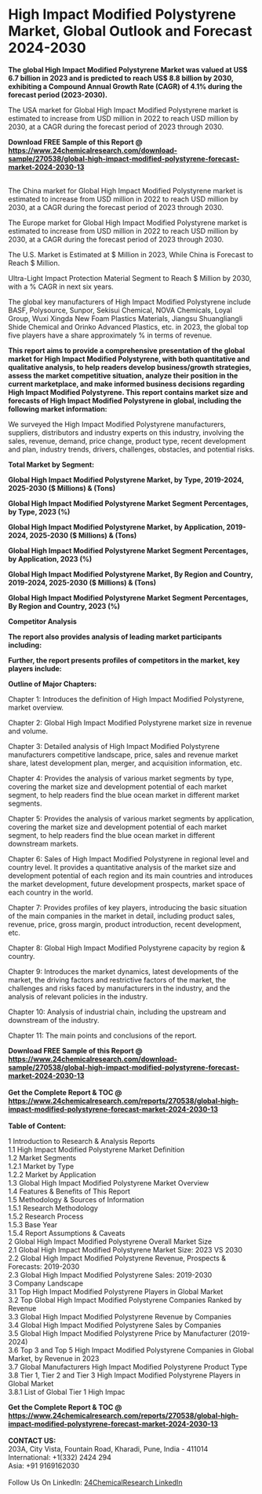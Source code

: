 <h1>High Impact Modified Polystyrene Market, Global Outlook and Forecast 2024-2030</h1><p><strong>The global High Impact Modified Polystyrene Market was valued at US$ 6.7 billion in 2023 and is predicted to reach US$ 8.8 billion by 2030, exhibiting a Compound Annual Growth Rate (CAGR) of 4.1% during the forecast period (2023-2030).</strong></p><p>
</p><p>The USA market for Global High Impact Modified Polystyrene market is estimated to increase from USD million in 2022 to reach USD million by 2030, at a CAGR during the forecast period of 2023 through 2030.</p><div><b>Download FREE Sample of this Report @ 
            <a href="https://www.24chemicalresearch.com/download-sample/270538/global-high-impact-modified-polystyrene-forecast-market-2024-2030-13">
            https://www.24chemicalresearch.com/download-sample/270538/global-high-impact-modified-polystyrene-forecast-market-2024-2030-13</a></b></div><br><p>
</p><p>The China market for Global High Impact Modified Polystyrene market is estimated to increase from USD million in 2022 to reach USD million by 2030, at a CAGR during the forecast period of 2023 through 2030.</p><p>
</p><p>The Europe market for Global High Impact Modified Polystyrene market is estimated to increase from USD million in 2022 to reach USD million by 2030, at a CAGR during the forecast period of 2023 through 2030.</p><p>
</p><p>The U.S. Market is Estimated at $ Million in 2023, While China is Forecast to Reach $ Million.</p><p>
Ultra-Light Impact Protection Material Segment to Reach $ Million by 2030, with a % CAGR in next six years.</p><p>
The global key manufacturers of High Impact Modified Polystyrene include BASF, Polysource, Sunpor, Sekisui Chemical, NOVA Chemicals, Loyal Group, Wuxi Xingda New Foam Plastics Materials, Jiangsu Shuangliangli Shide Chemical and Orinko Advanced Plastics, etc. in 2023, the global top five players have a share approximately % in terms of revenue.</p><p>
<strong>This report aims to provide a comprehensive presentation of the global market for High Impact Modified Polystyrene, with both quantitative and qualitative analysis, to help readers develop business/growth strategies, assess the market competitive situation, analyze their position in the current marketplace, and make informed business decisions regarding High Impact Modified Polystyrene. This report contains market size and forecasts of High Impact Modified Polystyrene in global, including the following market information:</strong></p><p>
</p><p>
</p><p>We surveyed the High Impact Modified Polystyrene manufacturers, suppliers, distributors and industry experts on this industry, involving the sales, revenue, demand, price change, product type, recent development and plan, industry trends, drivers, challenges, obstacles, and potential risks.</p><p>
<strong>Total Market by Segment:</strong></p><p>
<strong>Global High Impact Modified Polystyrene Market, by Type, 2019-2024, 2025-2030 ($ Millions) &amp; (Tons)</strong></p><p>
<strong>Global High Impact Modified Polystyrene Market Segment Percentages, by Type, 2023 (%)</strong></p><p>
</p><p>
<strong>Global High Impact Modified Polystyrene Market, by Application, 2019-2024, 2025-2030 ($ Millions) &amp; (Tons)</strong></p><p>
<strong>Global High Impact Modified Polystyrene Market Segment Percentages, by Application, 2023 (%)</strong></p><p>
</p><p>
<strong>Global High Impact Modified Polystyrene Market, By Region and Country, 2019-2024, 2025-2030 ($ Millions) &amp; (Tons)</strong></p><p>
<strong>Global High Impact Modified Polystyrene Market Segment Percentages, By Region and Country, 2023 (%)</strong></p><p>
</p><p>
<strong>Competitor Analysis</strong></p><p>
<strong>The report also provides analysis of leading market participants including:</strong></p><p>
</p><p>
<strong>Further, the report presents profiles of competitors in the market, key players include:</strong></p><p>
</p><p>
<strong>Outline of Major Chapters:</strong></p><p>
</p><p>Chapter 1: Introduces the definition of High Impact Modified Polystyrene, market overview.</p><p>
Chapter 2: Global High Impact Modified Polystyrene market size in revenue and volume.</p><p>
Chapter 3: Detailed analysis of High Impact Modified Polystyrene manufacturers competitive landscape, price, sales and revenue market share, latest development plan, merger, and acquisition information, etc.</p><p>
Chapter 4: Provides the analysis of various market segments by type, covering the market size and development potential of each market segment, to help readers find the blue ocean market in different market segments.</p><p>
Chapter 5: Provides the analysis of various market segments by application, covering the market size and development potential of each market segment, to help readers find the blue ocean market in different downstream markets.</p><p>
Chapter 6: Sales of High Impact Modified Polystyrene in regional level and country level. It provides a quantitative analysis of the market size and development potential of each region and its main countries and introduces the market development, future development prospects, market space of each country in the world.</p><p>
Chapter 7: Provides profiles of key players, introducing the basic situation of the main companies in the market in detail, including product sales, revenue, price, gross margin, product introduction, recent development, etc.</p><p>
Chapter 8: Global High Impact Modified Polystyrene capacity by region &amp; country.</p><p>
Chapter 9: Introduces the market dynamics, latest developments of the market, the driving factors and restrictive factors of the market, the challenges and risks faced by manufacturers in the industry, and the analysis of relevant policies in the industry.</p><p>
Chapter 10: Analysis of industrial chain, including the upstream and downstream of the industry.</p><p>
Chapter 11: The main points and conclusions of the report.</p><div><b>Download FREE Sample of this Report @ 
            <a href="https://www.24chemicalresearch.com/download-sample/270538/global-high-impact-modified-polystyrene-forecast-market-2024-2030-13">
            https://www.24chemicalresearch.com/download-sample/270538/global-high-impact-modified-polystyrene-forecast-market-2024-2030-13</a></b></div><br><div><b>Get the Complete Report & TOC @ 
            <a href="https://www.24chemicalresearch.com/reports/270538/global-high-impact-modified-polystyrene-forecast-market-2024-2030-13">
            https://www.24chemicalresearch.com/reports/270538/global-high-impact-modified-polystyrene-forecast-market-2024-2030-13</a></b></div><br>
            <b>Table of Content:</b><p>1 Introduction to Research & Analysis Reports<br />
    1.1 High Impact Modified Polystyrene Market Definition<br />
    1.2 Market Segments<br />
        1.2.1 Market by Type<br />
        1.2.2 Market by Application<br />
    1.3 Global High Impact Modified Polystyrene Market Overview<br />
    1.4 Features & Benefits of This Report<br />
    1.5 Methodology & Sources of Information<br />
        1.5.1 Research Methodology<br />
        1.5.2 Research Process<br />
        1.5.3 Base Year<br />
        1.5.4 Report Assumptions & Caveats<br />
2 Global High Impact Modified Polystyrene Overall Market Size<br />
    2.1 Global High Impact Modified Polystyrene Market Size: 2023 VS 2030<br />
    2.2 Global High Impact Modified Polystyrene Revenue, Prospects & Forecasts: 2019-2030<br />
    2.3 Global High Impact Modified Polystyrene Sales: 2019-2030<br />
3 Company Landscape<br />
    3.1 Top High Impact Modified Polystyrene Players in Global Market<br />
    3.2 Top Global High Impact Modified Polystyrene Companies Ranked by Revenue<br />
    3.3 Global High Impact Modified Polystyrene Revenue by Companies<br />
    3.4 Global High Impact Modified Polystyrene Sales by Companies<br />
    3.5 Global High Impact Modified Polystyrene Price by Manufacturer (2019-2024)<br />
    3.6 Top 3 and Top 5 High Impact Modified Polystyrene Companies in Global Market, by Revenue in 2023<br />
    3.7 Global Manufacturers High Impact Modified Polystyrene Product Type<br />
    3.8 Tier 1, Tier 2 and Tier 3 High Impact Modified Polystyrene Players in Global Market<br />
        3.8.1 List of Global Tier 1 High Impac</p><div><b>Get the Complete Report & TOC @ 
            <a href="https://www.24chemicalresearch.com/reports/270538/global-high-impact-modified-polystyrene-forecast-market-2024-2030-13">
            https://www.24chemicalresearch.com/reports/270538/global-high-impact-modified-polystyrene-forecast-market-2024-2030-13</a></b></div><br><b>CONTACT US:</b><br>
            203A, City Vista, Fountain Road, Kharadi, Pune, India - 411014<br>
            International: +1(332) 2424 294<br>
            Asia: +91 9169162030 <br><br>
            Follow Us On LinkedIn: <a href="https://www.linkedin.com/company/24chemicalresearch/">24ChemicalResearch LinkedIn</a>